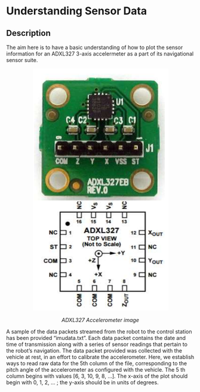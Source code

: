 # Understanding Sensor Data

## Description
The aim here is to have a basic understanding of how to plot the sensor information for an ADXL327 3-axis accelermeter as a part of its navigational sensor suite.

<div align="center">

![](_images/Accelerometer.png)

*ADXL327 Accelerometer image*

</div>

A sample of the data packets streamed from the robot to the control
station has been provided “imudata.txt”. Each data packet contains the date and time of transmission along with a series of sensor readings that pertain to the robot’s navigation. The data packet provided was collected with the vehicle at rest, in an effort to calibrate the accelerometer. Here, we establish ways to read raw data for the 5th column of the file, corresponding to the pitch angle of the accelerometer as configured with the vehicle. The 5 th column begins with values [6, 3, 10, 9, 8, ...]. The x-axis of the plot should begin with 0, 1, 2, ... ; the y-axis should be in units of degrees.
